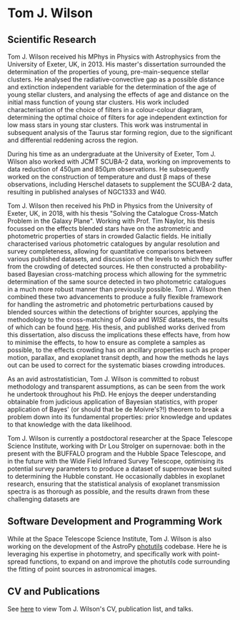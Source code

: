 # Tom J. Wilson

## Scientific Research
Tom J. Wilson received his MPhys in Physics with Astrophysics from the University of Exeter, UK, in 2013. His master's dissertation surrounded the determination of the properties of young, pre-main-sequence stellar clusters. He analysed the radiative-convective gap as a possible distance and extinction independent variable for the determination of the age of young stellar clusters, and analysing the effects of age and distance on the initial mass function of young star clusters. His work included characterisation of the choice of filters in a colour-colour diagram, determining the optimal choice of filters for age independent extinction for low mass stars in young star clusters. This work was instrumental in subsequent analysis of the Taurus star forming region, due to the significant and differential reddening across the region.

During his time as an undergraduate at the University of Exeter, Tom J. Wilson also worked with JCMT SCUBA-2 data, working on improvements to data reduction of 450μm and 850μm observations. He subsequently worked on the construction of temperature and dust β maps of these observations, including Herschel datasets to supplement the SCUBA-2 data, resulting in published analyses of NGC1333 and W40.

Tom J. Wilson then received his PhD in Physics from the University of Exeter, UK, in 2018, with his thesis "Solving the Catalogue Cross-Match Problem in the Galaxy Plane". Working with Prof. Tim Naylor, his thesis focussed on the effects blended stars have on the astrometric and photometric properties of stars in crowded Galactic fields. He initially characterised various photometric catalogues by angular resolution and survey completeness, allowing for quantitative comparisons between various published datasets, and discussion of the levels to which they suffer from the crowding of detected sources. He then constructed a probability-based Bayesian cross-matching process which allowing for the symmetric determination of the same source detected in two photometric catalogues in a much more robust manner than previously possible. Tom J. Wilson then combined these two advancements to produce a fully flexible framework for handling the astrometric and photometric perturbations caused by blended sources within the detections of brighter sources, applying the methodology to the cross-matching of _Gaia_ and _WISE_ datasets, the results of which can be found [here](https://ui.adsabs.harvard.edu/abs/2018yCat.4035....0W/abstract). His thesis, and published works derived from this dissertation, also discuss the implications these effects have, from how to minimise the effects, to how to ensure as complete a samples as possible, to the effects crowding has on ancillary properties such as proper motion, parallax, and exoplanet transit depth, and how the methods he lays out can be used to correct for the systematic biases crowding introduces.

As an avid astrostatistician, Tom J. Wilson is committed to robust methodology and transparent assumptions, as can be seen from the work he undertook throughout his PhD. He enjoys the deeper understanding obtainable from judicious application of Bayesian statistics, with proper application of Bayes' (or should that be de Moivre's?!) theorem to break a problem down into its fundamental properties: prior knowledge and updates to that knowledge with the data likelihood.

Tom J. Wilson is currently a postdoctoral researcher at the Space Telescope Science Institute, working with Dr Lou Strolger on supernovae: both in the present with the BUFFALO program and the Hubble Space Telescope, and in the future with the Wide Field Infrared Survey Telescope, optimising its potential survey parameters to produce a dataset of supernovae best suited to determining the Hubble constant. He occasionally dabbles in exoplanet research, ensuring that the statistical analysis of exoplanet transmission spectra is as thorough as possible, and the results drawn from these challenging datasets are 

## Software Development and Programming Work
While at the Space Telescope Science Institute, Tom J. Wilson is also working on the development of the AstroPy [photutils](https://photutils.readthedocs.io/en/stable/) codebase. Here he is leveraging his expertise in photometry, and specifically work with point-spread functions, to expand on and improve the photutils code surrounding the fitting of point sources in astronomical images.

## CV and Publications
See [here](cv.md) to view Tom J. Wilson's CV, publication list, and talks.
